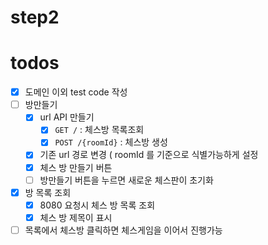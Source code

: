 # step2

# todos

- [x] 도메인 이외 test code 작성
- [ ] 방만들기
    - [x] url API 만들기
        - [x] `GET /` : 체스방 목록조회
        - [x] `POST /{roomId}` : 체스방 생성
    - [x] 기존 url 경로 변경 ( roomId 를 기준으로 식별가능하게 설정 
    - [x] 체스 방 만들기 버튼
    - [ ] 방만들기 버튼을 누르면 새로운 체스판이 초기화
- [x] 방 목록 조회
    - [x] 8080 요청시 체스 방 목록 조회
    - [x] 체스 방 제목이 표시
- [ ] 목록에서 체스방 클릭하면 체스게임을 이어서 진행가능
